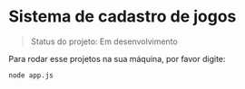 <h1> Sistema de cadastro de jogos</h1>

> Status do projeto: Em desenvolvimento

  Para rodar esse projetos na sua máquina, por favor digite:
```
node app.js
```
